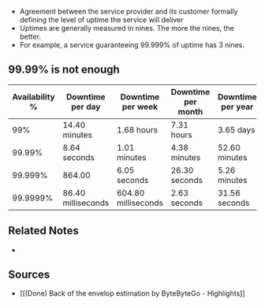 - Agreement between the service provider and its customer formally defining the level of uptime the service will deliver
- Uptimes are generally measured in nines. The more the nines, the better.
- For example, a service guaranteeing 99.999% of uptime has 3 nines.

## 99.99% is not enough

|**Availability %**|**Downtime per day**|**Downtime per week**|**Downtime per month**|**Downtime per year**|
|---|---|---|---|---|
|99%|14.40 minutes|1.68 hours|7.31 hours|3.65 days|
|99.99%|8.64 seconds|1.01 minutes|4.38 minutes|52.60 minutes|
|99.999%|864.00|6.05 seconds|26.30 seconds|5.26 minutes|
|99.9999%|86.40 milliseconds|604.80 milliseconds|2.63 seconds|31.56 seconds|



## Related Notes
- 

## Sources
- [[(Done) Back of the envelop estimation by ByteByteGo - Highlights]]